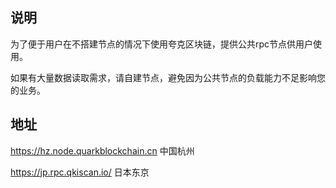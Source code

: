## 说明
为了便于用户在不搭建节点的情况下使用夸克区块链，提供公共rpc节点供用户使用。

如果有大量数据读取需求，请自建节点，避免因为公共节点的负载能力不足影响您的业务。

## 地址

https://hz.node.quarkblockchain.cn  中国杭州

https://jp.rpc.qkiscan.io/  日本东京